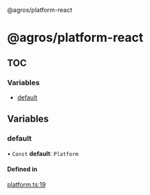 @agros/platform-react

# @agros/platform-react

## TOC

### Variables

- [default](index.md#default)

## Variables

### <a id="default" name="default"></a> default

• `Const` **default**: `Platform`

#### Defined in

[platform.ts:19](https://github.com/agrosjs/agros/blob/31bad22/packages/agros-platform-react/src/platform.ts#L19)
